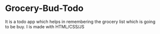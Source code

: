 # Grocery-Bud-Todo
 It is a todo app which helps in remembering the grocery list which is going to be buy. I is made with HTML/CSS/JS
